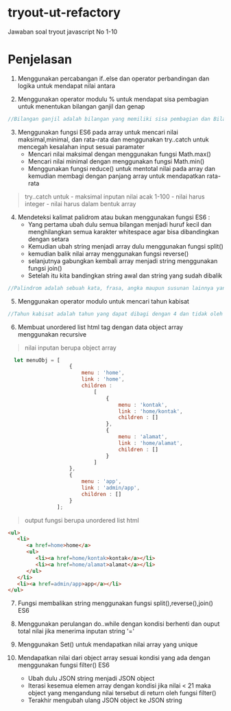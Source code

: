 # tryout-ut-refactory
Jawaban soal tryout javascript No 1-10  

# Penjelasan
1. Menggunakan percabangan if..else dan operator perbandingan dan logika untuk mendapat nilai antara

2. Menggunakan operator modulu % untuk mendapat sisa pembagian untuk menentukan bilangan ganjil dan genap
```js
//Bilangan ganjil adalah bilangan yang memiliki sisa pembagian dan Bilangan genap adalah bilangan yang tidak memiliki sisa pembagian
```
3. Menggunakan fungsi ES6 pada array untuk mencari nilai maksimal,minimal, dan rata-rata dan menggunakan try..catch untuk mencegah kesalahan input sesuai paramater
    - Mencari nilai maksimal dengan menggunakan fungsi Math.max()
    - Mencari nilai minimal dengan menggunakan fungsi Math.min()
    - Menggunakan fungsi reduce() untuk mentotal nilai pada array dan kemudian membagi dengan panjang array untuk mendapatkan rata-rata
 >try..catch untuk
    - maksimal inputan nilai acak 1-100
    - nilai harus integer
    - nilai harus dalam bentuk array
    
4. Mendeteksi kalimat palidrom atau bukan menggunakan fungsi ES6 :
    - Yang pertama ubah dulu semua bilangan menjadi huruf kecil dan menghilangkan semua karakter whitespace agar bisa dibandingkan dengan setara
    - Kemudian ubah string menjadi array dulu menggunakan fungsi split() 
    - kemudian balik nilai array menggunakan fungsi reverse() 
    - selanjutnya gabungkan kembali array menjadi string menggunakan fungsi join()
    - Setelah itu kita bandingkan string awal dan string yang sudah dibalik
 ```js
//Palindrom adalah sebuah kata, frasa, angka maupun susunan lainnya yang dapat dibaca dengan sama baik dari depan maupun belakang
```
    
5. Menggunakan operator modulo untuk mencari tahun kabisat
 ```js
//Tahun kabisat adalah tahun yang dapat dibagi dengan 4 dan tidak oleh 100 atau habis dibagi oleh 400.
```
 

6. Membuat unordered list html tag dengan data object array menggunakan recursive
> nilai inputan berupa object array
```js
  let menuObj = [
                    {
                        menu : 'home',
                        link : 'home',
                        children : 
                            [
                                {
                                    menu : 'kontak',
                                    link : 'home/kontak',
                                    children : []
                                },
                                {
                                    menu : 'alamat',
                                    link : 'home/alamat',
                                    children : []
                                }
                            ]   
                    },
                    {
                        menu : 'app',
                        link : 'admin/app',
                        children : []  
                    }
                ];
```

>output fungsi berupa unordered list html

```html
<ul>
   <li>
      <a href=home>home</a>
      <ul>
         <li><a href=home/kontak>kontak</a></li>
         <li><a href=home/alamat>alamat</a></li>
      </ul>
   </li>
   <li><a href=admin/app>app</a></li>
</ul>
```

7. Fungsi membalikan string menggunakan fungsi split(),reverse(),join() ES6

8. Menggunakan perulangan do..while dengan kondisi berhenti dan ouput total nilai jika menerima inputan string '='

9. Menggunakan Set() untuk mendapatkan nilai array yang unique

10. Mendapatkan nilai dari object array sesuai kondisi yang ada dengan menggunakan fungsi filter() ES6
    - Ubah dulu JSON string menjadi JSON object
    - Iterasi kesemua elemen array dengan kondisi jika nilai < 21 maka object yang mengandung nilai tersebut di return oleh fungsi filter()
    - Terakhir mengubah ulang JSON object ke JSON string
```
